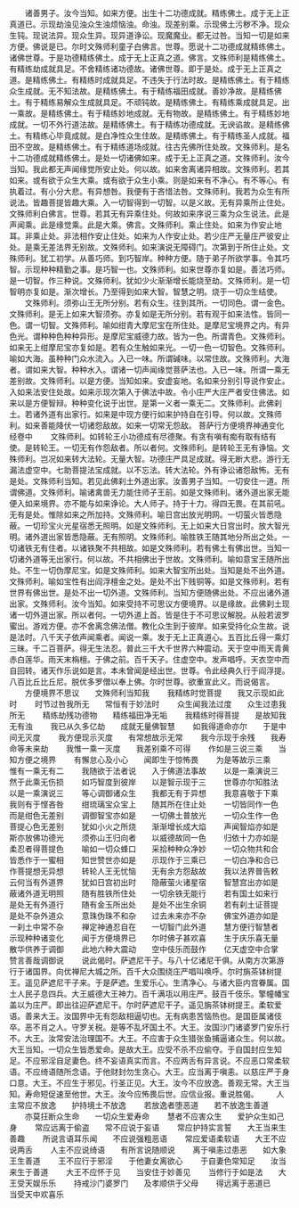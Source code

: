 <!-- { "loadSidebar": true } -->
　　诸善男子。汝今当知。如来方便。出生十二功德成就。精练佛土。成于无上正真道已。示现劫浊见浊众生浊烦恼浊。命浊。现差别乘。示现佛土污秽不净。现众生钝。现说法异。现众生异。现异道诤讼。现魔魔业。都无过咎。当知一切是如来方便。佛说是已。尔时文殊师利童子白佛言。世尊。愿说十二功德成就精练佛土。诸佛世尊。于是功德精练佛土。成于无上正真之道。佛言。文殊师利是精练佛土。有精练劫成就具足。不舍精练诸功德故。诸佛世尊。即于是处。成于无上正真之道。是精练佛土。有精练时成就具足。不违失于行法时故。是精练佛土。有于精练众生成就。无不知法故。是精练佛土。有于精练福田成就。善妙净故。是精练佛土。有于精练易解众生成就具足。不顽钝故。是精练佛土。有精练乘成就具足。出一乘故。是精练佛土。有于精练妙地成就。无有物故。是精练佛土。有于精练妙地成就。一切不外行道法故。是精练佛土。有于精练功德成就。无谀谄故。是精练佛土。有精练心毕竟成就。是白净性众生住故。是精练佛土。有于精练圣人成就。福田不空故。是精练佛土。有于精练道场成就。往古先佛所住处故。文殊师利。是名十二功德成就精练佛土。是处一切诸佛如来。成于无上正真之道。文殊师利。汝今当知。我此都无声闻缘觉所安止处。何以故。如来舍离诸异相故。文殊师利。若其如来。或有欲于众生大乘。或有欲于众生小乘。则是如来有不净心。有不等心。有执着过。有小分大悲。有异想咎。我便有于吝惜法咎。文殊师利。我若为众生有所说法。皆趣菩提皆趣大乘。入一切智得到一切智。以是义故。无有异乘所止住处。文殊师利白佛言。世尊。若其无有异乘住处。何故如来序说三乘为众生说法。此是声闻乘。此是缘觉乘。此是大乘。佛言。文殊师利。乘止住处。如来为作安止地耳。非乘止处。非法相作安止住处。如来为人作安止处。若少庄严无量庄严彼安止处。是乘无差法界无别故。文殊师利。如来演说无障碍门。次第到于所住止处。文殊师利。犹工初学。从善巧师。到巧智岸。种种方便。随于弟子所欲学事。令其巧智。示现种种精勤之事。是巧智一也。文殊师利。如来世尊亦复如是。善法巧师。是一切智。作三种说。文殊师利。犹如少火渐渐增长能烧至劫。文殊师利。是一切智明亦复如是。渐次增长。乃至得到如来大智。智慧之明。烧于一切众生结使。
　　文殊师利。须弥山王无所分别。若有众生。往到其所。一切同色。谓一金色。文殊师利。是无上如来大智须弥。亦复如是无所分别。若有观于如来法性。皆同一色。谓一切智。文殊师利。喻如绀青大摩尼宝在所住处。是摩尼宝境界之内。有异色光。谓种种色种种异形。是摩尼宝威德力故。皆为一色。所谓青色。文殊师利。如来无上绀摩尼宝亦复如是。若有众生触如来光。一切一色一切智色。文殊师利。喻如大海。虽种种门众水流入。入已一味。所谓碱味。以常住故。文殊师利。大海者。谓如来大智。种种水入。谓诸一切声闻缘觉菩萨法也。入已一味。所谓一乘无差别故。文殊师利。以是方便。当知如来。安虚妄地。名如来分别引导说作安止。入如来法安住处故。如来示现次第入于佛法中故。令小庄严大庄严者安住佛法。如来以是方便智辩。种种变化说于出世。是第一义者一乘无二。文殊师利。此佛刹土。若诸外道有出家行。如来是中现方便行如来护持自在引导。何以故。文殊师利。如来善能降伏一切诸怨敌故。如来一切常无怨敌。
菩萨行方便境界神通变化经卷中
　　文殊师利。如转轮王小功德成有尽德聚。有贪有嗔有痴有取有结有使。是转轮王。一切无有作怨敌者。所以者何。文殊师利。是转轮王无有诤恼。文殊师利。岂况如来转大法轮。无量大智。功德庄严具足成就。得无断大悲。游行无漏法虚空中。七助菩提法宝成就。以不忘法。转大法轮。外有诤讼诸怨敌怖。无有是处。文殊师利当知。若见此佛刹土外道出家。汝善男子当知。一切安住一道。所谓佛道。文殊师利。喻诸禽兽无力能住师子王前。如是文殊师利。诸外道出家无能便入如来境界。亦不能与如来诤论。大人师子。持于十力。得四无畏。在其前吼。无有是处。惟除如来之所加持。文殊师利。喻日宫出放光明网。一切萤火皆悉隐蔽。一切珍宝火光星宿悉无照明。如是文殊师利。无上如来大日宫出时。放大智光明。诸外道出家皆悉隐蔽。无有照明。文殊师利。喻胜铁王随其地分所出之处。一切诸铁无有住者。以诸铁聚不共相故。如是文殊师利。若有佛土有佛出世。当知一切诸外道等无出家行。何以故。不共相佛出于世故。文殊师利。喻如意宝王随所出处。不生一切伪摩尼宝。如是文殊师利。如来大智宝所出处。当知是处不出外道。文殊师利。喻如宝性有出阎浮檀金之处。是处不出下贱铜等。如是文殊师利。若有世界有佛出世。是处不出一切外道。文殊师利。当知方便随佛出处。不应出诸外道出家。文殊师利。汝今当知。如来受持不可思议方便境界。以是缘故。此佛刹土现诸一切外道出家。所以者何。一切外道上首。皆是住于不可思议解脱。从般若波罗蜜出。游戏方便。亦不舍离念佛法僧。教化众生到于彼岸。如来受持化众生故。说是法时。八千天子依声闻乘者。闻说一乘。发于无上正真道心。五百比丘得一乘灯三昧。千二百菩萨。得无生法忍。普此三千大千世界六种震动。天于空中雨天青黄赤白莲华。雨天末栴檀。于佛之前。百千天子。住虚空中。发声唱呼。天衣空中而自回转。诸天作乐说如是言。本未曾闻是经出世。世尊。令此经典久行于阎浮提。八百比丘比丘尼。脱优多罗僧以奉上佛。尔时世尊。欲重宣此义。而说偈言。
　　方便境界不思议　　文殊师利当知我
　　我精练时觉菩提　　我又示现如此时
　　时节过咎我所无　　常恒有于妙法时
　　众生闻我法过度　　众生过患我所无
　　精练劫残功德物　　精练福田净无垢
　　我精练时得菩提　　是故知我无有浊
　　我已从久多亿劫　　成就无量佛智慧
　　如我得道命亦尔　　于是中间无灭度
　　我方便现示灭度　　有常想故示无常
　　我今示现于余残　　我寿命等未来劫
　　我惟一乘一灭度　　我差别乘不可得
　　作如是三说三乘　　当知方便之境界
　　有懈怠心及小心　　闻即生于惊怖畏
　　为是等故示三乘　　惟有一乘无有二
　　我随欲于法者说　　入于佛道法事故
　　以是一乘演说三　　然于此乘无伤损
　　如巧智度到彼岸　　以是智示现于三
　　世尊亦尔知胜法　　以是一乘演说三
　　等心调御诸众生　　我都无有于异想
　　我意喜敬于下乘　　我则有于悭吝咎
　　绀琉璃宝众宝上　　随其所在住止处
　　一切皆同作一色　　而是绀色无差别
　　调御智宝亦如是　　一切佛土普放光
　　一切众生作一色　　菩提心色无差别
　　犹如小火之所烧　　渐渐增长成大焰
　　声闻智焰亦如是　　斯亦放佛功德光
　　须弥山王归向者　　以威德故同一色
　　归依十力亦如是　　柔忍者得菩提色
　　喻如一切众蜂口　　采拾种种众净妙
　　一切众物共和合　　皆悉作于一蜜相
　　知世赞世亦如是　　示现作于三乘已
　　一切白净和合已　　作菩提想无异想
　　转轮人王无忧恼　　无有余方怨敌故
　　我以法界普告敕　　云何当有外道界
　　犹如日宫初出时　　隐蔽萤火诸星宿
　　智慧宫出亦如是　　蔽诸外道无明照
　　随有胜铁所住处　　一切余铁无能行
　　若有国土如来行　　是处无有外道行
　　随有金玉所出处　　是处不出生余铜
　　若有刹土证菩提　　是处不杂外道众
　　意珠伪珠不和杂　　过去未来亦不杂
　　佛宝外道亦如是　　一刹土中常不杂
　　禅定神通忍自在　　一切智门此外道
　　慧方便行智慧者　　示现种种诸变化
　　闻于方便境界已　　尔时佛子甚欢喜
　　生于庆乐喜无量　　散华供养于调御
　　此地六种大震动　　空中伎乐而鼓作
　　亿天虚空中合掌　　赞言善哉调御说
　　说此偈时。萨遮尼干子。与八十亿诸尼干俱。从南方次第游行于诸国界。向优禅尼大城之所。百千大众围绕庄严唱叫唤呼。尔时旃茶钵树提王。遥见萨遮尼干子来。于是萨遮。生爱乐心。生清净心。与诸大臣内宫眷属。国土人民子息四兵。大王威德大王神力。百千满瓨以用庄严。鼓百千伎乐。擎幢幡宝盖以为庄严。即出往迎萨遮尼干。尔时萨遮尼干子。遥见旃茶钵树提王。柔软爱语。善来大王。汝国界中无有怨敌相逼切也。无有病患苦恼热也。是国臣属诸伎卒。恶不肖之人。守罗关税。是等不乱坏国土不。大王。汝国沙门诸婆罗门安乐行不。大王。汝常安法治理国不。大王。不应害于众生猎张鱼捕逼诸众生。何以故。大王当知。一切众生皆悉爱命。是故大王。应受不杀不应偷夺。于自国封应生知足。不应邪淫自足妻色。终不妄语真实而言。不应两舌有异言说。不应恶口常柔软语。不应绮语随所念语。于他财封勿生贪心。大王。应当离于嗔恚。以慈庄严于身口意。大王。不应生于邪见。行圣正见。大王。汝今不应放逸。善观无常。大王当知。寿命短促速至他世。大王。汝今应怖畏后世。应信业报。重说胜偈。
　　人主常应不放逸　　护持境土不放逸
　　若放逸者堕恶道　　若不放逸生善道
　　亦莫抂断众生命　　一切众生爱寿命
　　慧者不应害众生　　爱护众生如己身
　　常应远离于偷盗　　常不应说于妄语
　　常应护持实言誓　　大王当来生善趣
　　所说言语耳乐闻　　不应说强粗恶语
　　常应爱语柔软语　　大王不应说两舌
　　人主不应说绮语　　有所言说随顺说
　　离于嗔恚过患恶　　如大象王生善道
　　王不应行于邪淫　　于他妻女离欲心
　　于自妻色常知足　　汝当来生于善道
　　大王不应怀于见　　当安住于妙善见
　　当修行于如是法　　大王受天娱乐乐
　　持戒沙门婆罗门　　及孝顺供于父母
　　得远离于恶道已　　当受天中欢喜乐
